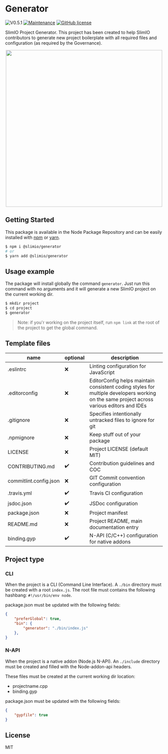 # Generator
![V0.5.1](https://img.shields.io/badge/version-0.5.1-blue.svg)
[![Maintenance](https://img.shields.io/badge/Maintained%3F-yes-green.svg)](https://github.com/SlimIO/Generator/commit-activity)
[![GitHub license](https://img.shields.io/github/license/Naereen/StrapDown.js.svg)](https://github.com/SlimIO/Generator/blob/master/LICENSE)

SlimIO Project Generator. This project has been created to help SlimIO contributors to generate new project boilerplate with all required files and configuration (as required by the Governance).

<p align="center">
    <img src="https://i.imgur.com/XoOwMbo.png" width="500">
</p>

## Getting Started
This package is available in the Node Package Repository and can be easily installed with [npm](https://docs.npmjs.com/getting-started/what-is-npm) or [yarn](https://yarnpkg.com).

```bash
$ npm i @slimio/generator
# or
$ yarn add @slimio/generator
```

## Usage example
The package will install globally the command `generator`. Just run this command with no arguments and it will generate a new SlimIO project on the current working dir.

```bash
$ mkdir project
$ cd project
$ generator
```

> Note: if you'r working on the project itself, run `npm link` at the root of the project to get the global command.

## Template files
| name | optional | description |
| --- | --- | --- |
| .eslintrc | ❌ | Linting configuration for JavaScript |
| .editorconfig | ❌ | EditorConfig helps maintain consistent coding styles for multiple developers working on the same project across various editors and IDEs |
| .gitignore | ❌ | Specifies intentionally untracked files to ignore for git |
| .npmignore | ❌ | Keep stuff out of your package |
| LICENSE | ❌ | Project LICENSE (default MIT) |
| CONTRIBUTING.md | ✔️ | Contribution guidelines and COC |
| commitlint.config.json | ❌ | GIT Commit convention configuration |
| .travis.yml | ✔️ | Travis CI configuration |
| jsdoc.json | ✔️ | JSDoc configuration |
| package.json | ❌ | Project manifest |
| README.md | ❌ | Project README, main documentation entry |
| binding.gyp | ✔️ | N-API (C/C++) configuration for native addons |

## Project type

### CLI
When the project is a CLI (Command Line Interface). A `./bin` directory must be created with a root `index.js`. The root file must contains the following hashbang: `#!/usr/bin/env node`.

package.json must be updated with the following fields:
```json
{
    "preferGlobal": true,
    "bin": {
        "generator": "./bin/index.js"
    },
}
```

### N-API
When the project is a native addon (Node.js N-API). An `./include` directory must be created and filled with the Node-addon-api headers.

These files must be created at the current working dir location:
- projectname.cpp
- binding.gyp

package.json must be updated with the following fields:
```json
{
    "gypfile": true
}
```

## License
MIT
